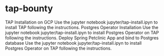 # tap-bounty
TAP Installation on GCP
Use the jupyter notebook jupyter/tap-install.ipyn to install TAP following the instructions.
Postgres Operator Installation
Use the jupyter notebook jupyter/tap-install.ipyn to install Postgres Operator on TAP following the instructions.
Deploy Spring Petclinic App and bind to Postgres database
Use the jupyter notebook jupyter/tap-install.ipyn to install Postgres Operator on TAP following the instructions.
